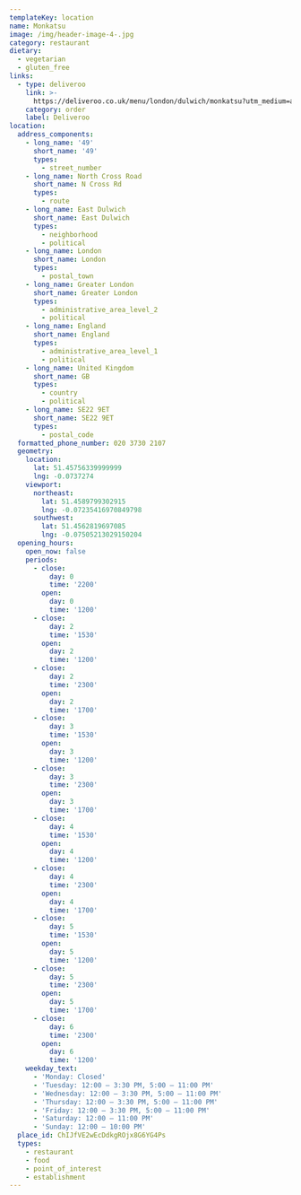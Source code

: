```yaml
---
templateKey: location
name: Monkatsu
image: /img/header-image-4-.jpg
category: restaurant
dietary:
  - vegetarian
  - gluten_free
links:
  - type: deliveroo
    link: >-
      https://deliveroo.co.uk/menu/london/dulwich/monkatsu?utm_medium=affiliate&utm_source=google_maps_link
    category: order
    label: Deliveroo
location:
  address_components:
    - long_name: '49'
      short_name: '49'
      types:
        - street_number
    - long_name: North Cross Road
      short_name: N Cross Rd
      types:
        - route
    - long_name: East Dulwich
      short_name: East Dulwich
      types:
        - neighborhood
        - political
    - long_name: London
      short_name: London
      types:
        - postal_town
    - long_name: Greater London
      short_name: Greater London
      types:
        - administrative_area_level_2
        - political
    - long_name: England
      short_name: England
      types:
        - administrative_area_level_1
        - political
    - long_name: United Kingdom
      short_name: GB
      types:
        - country
        - political
    - long_name: SE22 9ET
      short_name: SE22 9ET
      types:
        - postal_code
  formatted_phone_number: 020 3730 2107
  geometry:
    location:
      lat: 51.45756339999999
      lng: -0.0737274
    viewport:
      northeast:
        lat: 51.4589799302915
        lng: -0.07235416970849798
      southwest:
        lat: 51.4562819697085
        lng: -0.07505213029150204
  opening_hours:
    open_now: false
    periods:
      - close:
          day: 0
          time: '2200'
        open:
          day: 0
          time: '1200'
      - close:
          day: 2
          time: '1530'
        open:
          day: 2
          time: '1200'
      - close:
          day: 2
          time: '2300'
        open:
          day: 2
          time: '1700'
      - close:
          day: 3
          time: '1530'
        open:
          day: 3
          time: '1200'
      - close:
          day: 3
          time: '2300'
        open:
          day: 3
          time: '1700'
      - close:
          day: 4
          time: '1530'
        open:
          day: 4
          time: '1200'
      - close:
          day: 4
          time: '2300'
        open:
          day: 4
          time: '1700'
      - close:
          day: 5
          time: '1530'
        open:
          day: 5
          time: '1200'
      - close:
          day: 5
          time: '2300'
        open:
          day: 5
          time: '1700'
      - close:
          day: 6
          time: '2300'
        open:
          day: 6
          time: '1200'
    weekday_text:
      - 'Monday: Closed'
      - 'Tuesday: 12:00 – 3:30 PM, 5:00 – 11:00 PM'
      - 'Wednesday: 12:00 – 3:30 PM, 5:00 – 11:00 PM'
      - 'Thursday: 12:00 – 3:30 PM, 5:00 – 11:00 PM'
      - 'Friday: 12:00 – 3:30 PM, 5:00 – 11:00 PM'
      - 'Saturday: 12:00 – 11:00 PM'
      - 'Sunday: 12:00 – 10:00 PM'
  place_id: ChIJfVE2wEcDdkgROjx8G6YG4Ps
  types:
    - restaurant
    - food
    - point_of_interest
    - establishment
---
```

